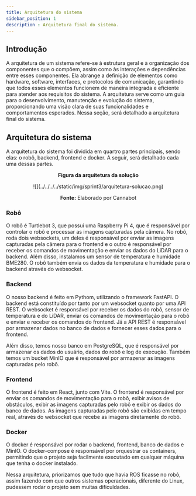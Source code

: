 ```yaml
---
title: Arquitetura do sistema
sidebar_position: 1
description : Arquitetura final do sistema.
---
```


## Introdução

A arquitetura de um sistema refere-se à estrutura geral e à organização dos componentes que o compõem, assim como às interações e dependências entre esses componentes. Ela abrange a definição de elementos como hardware, software, interfaces, e protocolos de comunicação, garantindo que todos esses elementos funcionem de maneira integrada e eficiente para atender aos requisitos do sistema. A arquitetura serve como um guia para o desenvolvimento, manutenção e evolução do sistema, proporcionando uma visão clara de suas funcionalidades e comportamentos esperados. Nessa seção, será detalhado a arquitetura final do sistema.


## Arquitetura do sistema

A arquitetura do sistema foi dividida em quartro partes principais, sendo elas: o robô, backend, frontend e docker. A seguir, será detalhado cada uma dessas partes.

<p align="center"><b> Figura da arquitetura da solução</b></p>
<div align="center">
  ![](../../../../static/img/sprint3/arquitetura-solucao.png)
  <p><b>Fonte:</b> Elaborado por Cannabot</p>
</div>

### Robô

O robô é Turtlebot 3, que possui uma Raspberry Pi 4, que é responsável por controlar o robô e processar as imagens capturadas pela câmera. No robô, roda dois websockets, um deles é responsável por enviar as imagens capturadas pela câmera para o frontend e o outro é responsável por receber os comandos de movimentação e enviar os dados do LiDAR para o backend. Além disso, instalamos um sensor de temperatura e humidade BME280. O robô também envia os dados da temperatura e humidade para o backend através do websocket.

### Backend

O nosso backend é feito em Pythom, utilizando o framework FastAPI. O backend está constituído por tanto por um websocket quanto por uma API REST. O websocket é responsável por receber os dados do robô, sensor de temperatura e do LiDAR, enviar os comandos de movimentação para o robô e enviar e receber os comandos do frontend. Já a API REST é responsável por armazenar dados no banco de dados e fornecer esses dados para o frontend. 

Além disso, temos nosso banco em PostgreSQL, que é responsável por armazenar os dados do usuário, dados do robô e log de execução. Também temos um bucket MinIO que é responsável por armazenar as imagens capturadas pelo robô.

### Frontend

O frontend é feito em React, junto com Vite. O frontend é responsável por enviar os comandos de movimentação para o robô, exibir avisos de obstáculos, exibir as imagens capturadas pelo robô e exibir os dados do banco de dados. As imagens capturadas pelo robô são exibidas em tempo real, através do websocket que recebe as imagens diretamente do robô.

### Docker

O docker é responsável por rodar o backend, frontend, banco de dados e MinIO. O docker-compose é responsável por orquestrar os containers, permitindo que o projeto seja facilmente executado em qualquer máquina que tenha o docker instalado.

Nessa arquitetura, priorizamos que tudo que havia ROS ficasse no robô, assim fazendo com que outros sistemas operacionais, diferente do Linux, pudessem rodar o projeto sem muitas dificuldades.